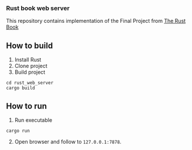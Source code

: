 ### Rust book web server

This repository contains implementation of the Final Project from [The Rust Book](https://doc.rust-lang.org/book/)

## How to build
1. Install Rust
2. Clone project
3. Build project
```
cd rust_web_server
cargo build
```

## How to run

1. Run executable
```
cargo run
```
2. Open browser and follow to `127.0.0.1:7878`. 
